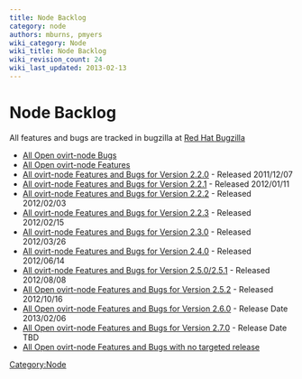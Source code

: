 ```yaml
---
title: Node Backlog
category: node
authors: mburns, pmyers
wiki_category: Node
wiki_title: Node Backlog
wiki_revision_count: 24
wiki_last_updated: 2013-02-13
---
```


# Node Backlog

All features and bugs are tracked in bugzilla at [Red Hat Bugzilla](http://bugzilla.redhat.com)

*   [All Open ovirt-node Bugs](http://goo.gl/alPU4)
*   [All Open ovirt-node Features](http://goo.gl/IMG4p)
*   [All ovirt-node Features and Bugs for Version 2.2.0](http://goo.gl/b9htC) - Released 2011/12/07
*   [All ovirt-node Features and Bugs for Version 2.2.1](http://goo.gl/Jcxmb) - Released 2012/01/11
*   [All ovirt-node Features and Bugs for Version 2.2.2](http://goo.gl/PkWgM) - Released 2012/02/03
*   [All ovirt-node Features and Bugs for Version 2.2.3](http://goo.gl/HTDPJ) - Released 2012/02/15
*   [All ovirt-node Features and Bugs for Version 2.3.0](http://goo.gl/O230Q) - Released 2012/03/26
*   [All ovirt-node Features and Bugs for Version 2.4.0](http://goo.gl/3TY76) - Released 2012/06/14
*   [All ovirt-node Features and Bugs for Version 2.5.0/2.5.1](http://goo.gl/BgqRW) - Released 2012/08/08
*   [All Open ovirt-node Features and Bugs for Version 2.5.2](http://goo.gl/V8Iwy) - Released 2012/10/16
*   [All Open ovirt-node Features and Bugs for Version 2.6.0](http://goo.gl/fk7f6) - Release Date 2013/02/06
*   [All Open ovirt-node Features and Bugs for Version 2.7.0](http://goo.gl/CFrQY) - Release Date TBD
*   [All Open ovirt-node Features and Bugs with no targeted release](http://goo.gl/LYzM7)

<Category:Node>
